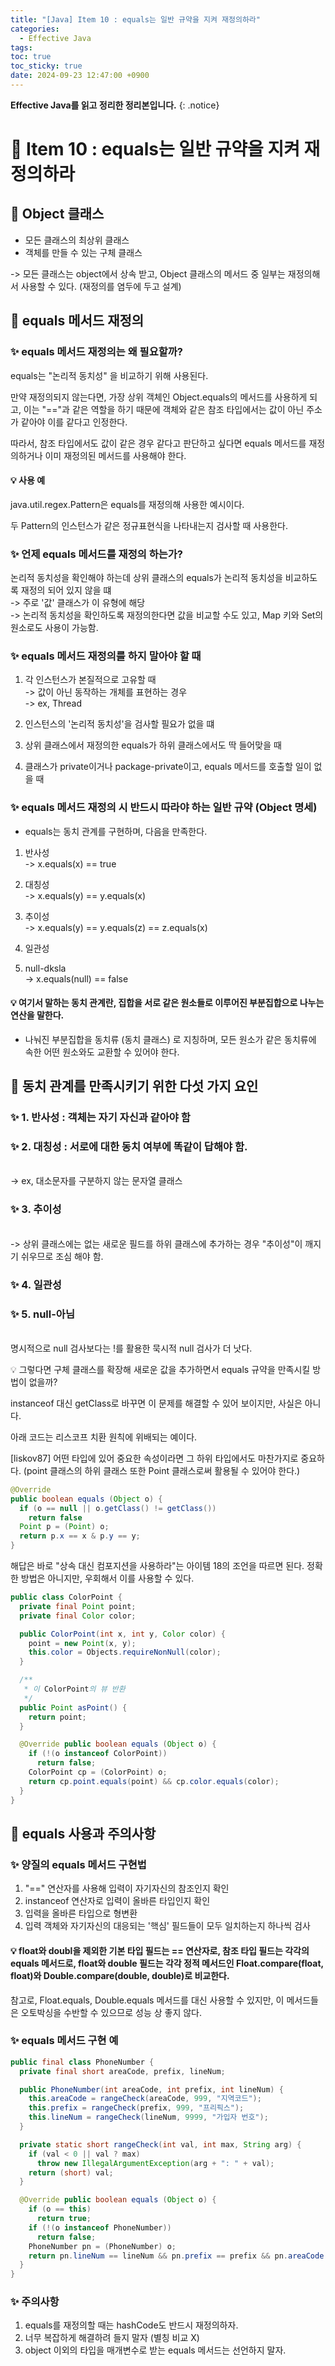 ```yaml
---
title: "[Java] Item 10 : equals는 일반 규약을 지켜 재정의하라"
categories:
  - Effective Java
tags:
toc: true
toc_sticky: true
date: 2024-09-23 12:47:00 +0900
---
```


<strong>Effective Java를 읽고 정리한 정리본입니다.</strong>
{: .notice}

# 📌 Item 10 : equals는 일반 규약을 지켜 재정의하라

## 🫧 Object 클래스
- 모든 클래스의 최상위 클래스
- 객체를 만들 수 있는 구체 클래스

-> 모든 클래스는 object에서 상속 받고, Object 클래스의 메서드 중 일부는 재정의해서 사용할 수 있다. (재정의를 염두에 두고 설계)

## 🫧 equals 메서드 재정의

### ✨ equals 메서드 재정의는 왜 필요할까?

equals는 "논리적 동치성" 을 비교하기 위해 사용된다.

만약 재정의되지 않는다면, 가장 상위 객체인 Object.equals의 메서드를 사용하게 되고, 이는 "=="과 같은 역할을 하기 때문에 객체와 같은 참조 타입에서는 값이 아닌 주소가 같아야 이를 같다고 인정한다.

따라서, 참조 타입에서도 값이 같은 경우 같다고 판단하고 싶다면 equals 메서드를 재정의하거나 이미 재정의된 메서드를 사용해야 한다.

#### 💡 사용 예

java.util.regex.Pattern은 equals를 재정의해 사용한 예시이다.

두 Pattern의 인스턴스가 같은 정규표현식을 나타내는지 검사할 때 사용한다.


### ✨ 언제 equals 메서드를 재정의 하는가?
논리적 동치성을 확인해야 하는데 상위 클래스의 equals가 논리적 동치성을 비교하도록 재정의 되어 있지 않을 떄
<br/> -> 주로 '값' 클래스가 이 유형에 해당
<br /> -> 논리적 동치성을 확인하도록 재정의한다면 값을 비교할 수도 있고, Map 키와 Set의 원소로도 사용이 가능함.


### ✨ equals 메서드 재정의를 하지 말아야 할 때
1) 각 인스턴스가 본질적으로 고유할 때
<br/> -> 값이 아닌 동작하는 개체를 표현하는 경우
<br/> -> ex, Thread

2) 인스턴스의 '논리적 동치성'을 검사할 필요가 없을 떄
3) 상위 클래스에서 재정의한 equals가 하위 클래스에서도 딱 들어맞을 때
4) 클래스가 private이거나 package-private이고, equals 메서드를 호출할 일이 없을 때

### ✨ equals 메서드 재정의 시 반드시 따라야 하는 일반 규약 (Object 명세)

* equals는 동치 관계를 구현하며, 다음을 만족한다.

1. 반사성
<br/> -> x.equals(x) == true

2. 대칭성
<br/> -> x.equals(y) == y.equals(x)

3. 추이성
<br/> -> x.equals(y) == y.equals(z) == z.equals(x)

4. 일관성

5. null-dksla
<br/> -> x.equals(null) == false



#### 💡 여기서 말하는 동치 관계란, 집합을 서로 같은 원소들로 이루어진 부분집합으로 나누는 연산을 말한다.
- 나눠진 부분집합을 동치류 (동치 클래스) 로 지칭하며, 모든 원소가 같은 동치류에 속한 어떤 원소와도 교환할 수 있어야 한다.


## 🫧 동치 관계를 만족시키기 위한 다섯 가지 요인

### ✨ 1. 반사성 : 객체는 자기 자신과 같아야 함
### ✨ 2. 대칭성 : 서로에 대한 동치 여부에 똑같이 답해야 함.
<br/> -> ex, 대소문자를 구분하지 않는 문자열 클래스

### ✨ 3. 추이성
<br /> -> 상위 클래스에는 없는 새로운 필드를 하위 클래스에 추가하는 경우 "추이성"이 깨지기 쉬우므로 조심 해야 함.

### ✨ 4. 일관성
### ✨ 5. null-아님
<br/> 명시적으로 null 검사보다는 !를 활용한 묵시적 null 검사가 더 낫다.

💡 그렇다면 구체 클래스를 확장해 새로운 값을 추가하면서 equals 규약을 만족시킬 방법이 없을까?

instanceof 대신 getClass로 바꾸면 이 문제를 해결할 수 있어 보이지만, 사실은 아니다.

아래 코드는 리스코프 치환 원칙에 위배되는 예이다.

[liskov87] 어떤 타입에 있어 중요한 속성이라면 그 하위 타입에서도 마찬가지로 중요하다.
(point 클래스의 하위 클래스 또한 Point 클래스로써 활용될 수 있어야 한다.)

```java
@Override
public boolean equals (Object o) {
  if (o == null || o.getClass() != getClass())
    return false
  Point p = (Point) o;
  return p.x == x & p.y == y;
}
```

해답은 바로 "상속 대신 컴포지션을 사용하라"는 아이템 18의 조언을 따르면 된다. 정확한 방법은 아니지만, 우회해서 이를 사용할 수 있다.

```java
public class ColorPoint {
  private final Point point;
  private final Color color;

  public ColorPoint(int x, int y, Color color) {
    point = new Point(x, y);
    this.color = Objects.requireNonNull(color);
  }

  /**
   * 이 ColorPoint의 뷰 반환
   */
  public Point asPoint() {
    return point;
  }

  @Override public boolean equals (Object o) {
    if (!(o instanceof ColorPoint))
      return false;
    ColorPoint cp = (ColorPoint) o;
    return cp.point.equals(point) && cp.color.equals(color);
  }
}
```

## 🫧 equals 사용과 주의사항

### ✨ 양질의 equals 메서드 구현법
1) "==" 연산자를 사용해 입력이 자기자신의 참조인지 확인
2) instanceof 연산자로 입력이 올바른 타입인지 확인
3) 입력을 올바른 타입으로 형변환
4) 입력 객체와 자기자신의 대응되는 '핵심' 필드들이 모두 일치하는지 하나씩 검사

#### 💡 float와 doubl을 제외한 기본 타입 필드는 == 연산자로, 참조 타입 필드는 각각의 equals 메서드로, float와 double 필드는 각각 정적 메서드인 Float.compare(float, float)와 Double.compare(double, double)로 비교한다.

참고로, Float.equals, Double.equals 메서드를 대신 사용할 수 있지만, 이 메서드들은 오토박싱을 수반할 수 있으므로 성능 상 좋지 않다.

### ✨ equals 메서드 구현 예

```java
public final class PhoneNumber {
  private final short areaCode, prefix, lineNum;

  public PhoneNumber(int areaCode, int prefix, int lineNum) {
    this.areaCode = rangeCheck(areaCode, 999, "지역코드");
    this.prefix = rangeCheck(prefix, 999, "프리픽스");
    this.lineNum = rangeCheck(lineNum, 9999, "가입자 번호");
  }

  private static short rangeCheck(int val, int max, String arg) {
    if (val < 0 || val ? max)
      throw new IllegalArgumentException(arg + ": " + val);
    return (short) val;
  }

  @Override public boolean equals (Object o) {
    if (o == this)
      return true;
    if (!(o instanceof PhoneNumber)) 
      return false;
    PhoneNumber pn = (PhoneNumber) o;
    return pn.lineNum == lineNum && pn.prefix == prefix && pn.areaCode == areaCode;
  }
}
```

### ✨ 주의사항
1) equals를 재정의할 때는 hashCode도 반드시 재정의하자.
2) 너무 복잡하게 해결하려 들지 말자 (별칭 비교 X)
3) object 이외의 타입을 매개변수로 받는 equals 메서드는 선언하지 말자.